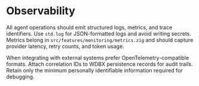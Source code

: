 # Observability

All agent operations should emit structured logs, metrics, and trace
identifiers. Use `std.log` for JSON-formatted logs and avoid writing secrets.
Metrics belong in `src/features/monitoring/metrics.zig` and should capture
provider latency, retry counts, and token usage.

When integrating with external systems prefer OpenTelemetry-compatible formats.
Attach correlation IDs to WDBX persistence records for audit trails. Retain only
the minimum personally identifiable information required for debugging.
